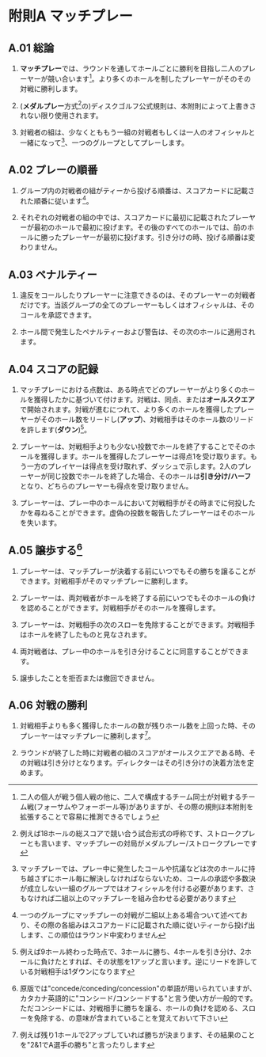 # 附則A マッチプレー

## A.01 総論

1. **マッチプレー**では、ラウンドを通してホールごとに勝利を目指し二人のプレーヤーが競い合います[^1]。より多くのホールを制したプレーヤーがそのその対戦に勝利します。

1. (**メダルプレー**方式[^2]の)ディスクゴルフ公式規則は、本附則によって上書きされない限り使用されます。

1. 対戦者の組は、少なくとももう一組の対戦者もしくは一人のオフィシャルと一緒になって[^3]、一つのグループとしてプレーします。

## A.02 プレーの順番

1. グループ内の対戦者の組がティーから投げる順番は、スコアカードに記載された順番に従います[^4]。

1. それぞれの対戦者の組の中では、スコアカードに最初に記載されたプレーヤーが最初のホールで最初に投げます。その後のすべてのホールでは、前のホールに勝ったプレーヤーが最初に投げます。引き分けの時、投げる順番は変わりません。

## A.03 ペナルティー

1. 違反をコールしたりプレーヤーに注意できるのは、そのプレーヤーの対戦者だけです。当該グループの全てのプレーヤーもしくはオフィシャルは、そのコールを承認できます。

1. ホール間で発生したペナルティーおよび警告は、その次のホールに適用されます。

## A.04 スコアの記録

1. マッチプレーにおける点数は、ある時点でどのプレーヤーがより多くのホールを獲得したかに基づいて付けます。対戦は、同点、または**オールスクエア**で開始されます。対戦が進むにつれて、より多くのホールを獲得したプレーヤーがそのホール数をリードし(**アップ**)、対戦相手はそのホール数のリードを許します(**ダウン**)[^5]。

1. プレーヤーは、対戦相手よりも少ない投数でホールを終了することでそのホールを獲得します。ホールを獲得したプレーヤーは得点1を受け取ります。もう一方のプレイヤーは得点を受け取れず、ダッシュで示します。2人のプレーヤーが同じ投数でホールを終了した場合、そのホールは**引き分け/ハーフ**となり、どちらのプレーヤーも得点を受け取りません。

1. プレーヤーは、プレー中のホールにおいて対戦相手がその時までに何投したかを尋ねることができます。虚偽の投数を報告したプレーヤーはそのホールを失います。

## A.05 譲歩する[^6]

1. プレーヤーは、マッチプレーが決着する前にいつでもその勝ちを譲ることができます。対戦相手がそのマッチプレーに勝利します。

1. プレーヤーは、両対戦者がホールを終了する前にいつでもそのホールの負けを認めることができます。対戦相手がそのホールを獲得します。

1. プレーヤーは、対戦相手の次のスローを免除することができます。対戦相手はホールを終了したものと見なされます。

1. 両対戦者は、プレー中のホールを引き分けることに同意することができます。

1. 譲歩したことを拒否または撤回できません。

## A.06 対戦の勝利

1. 対戦相手よりも多く獲得したホールの数が残りホール数を上回った時、そのプレーヤーはマッチプレーに勝利します[^7]。

1. ラウンドが終了した時に対戦者の組のスコアがオールスクエアである時、その対戦は引き分けとなります。ディレクターはその引き分けの決着方法を定めます。


[^1]: 二人の個人が戦う個人戦の他に、二人で構成するチーム同士が対戦するチーム戦(フォーサムやフォーボール等)がありますが、その際の規則ほ本附則を拡張することで容易に推測できるでしょう

[^2]: 例えば18ホールの総スコアで競い合う試合形式の呼称です、ストロークプレーとも言います、マッチプレーの対局がメダルプレー/ストロークプレーです

[^3]: マッチプレーでは、プレー中に発生したコールや抗議などは次のホールに持ち越さずにホール毎に解決しなければならないため、コールの承認や多数決が成立しない一組のグループではオフィシャルを付ける必要があります、さもなければ二組以上のマッチプレーを組み合わせる必要があります

[^4]: 一つのグループにマッチプレーの対戦が二組以上ある場合ついて述べており、その際の各組みはスコアカードに記載された順に従いティーから投げ出します、この順位はラウンド中変わりません

[^5]: 例えば9ホール終わった時点で、3ホールに勝ち、4ホールを引き分け、2ホールに負けたとすれば、その状態を1アップと言います。逆にリードを許している対戦相手は1ダウンになります

[^6]: 原版では"concede/conceding/concession"の単語が用いられていますが、カタカナ英語的に"コンシード/コンシードする"と言う使い方が一般的です。ただコンシードには、対戦相手に勝ちを譲る、ホールの負けを認める、スローを免除する、の意味が含まれていることを覚えておいて下さい

[^7]: 例えば残り1ホールで2アップしていれば勝ちが決まります、その結果のことを"2&1でA選手の勝ち"と言ったりします